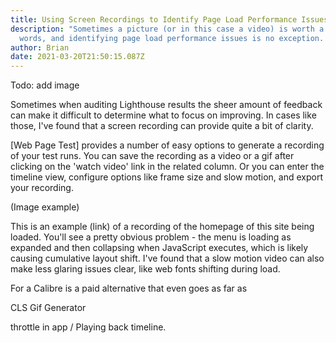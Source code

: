 ```yaml
---
title: Using Screen Recordings to Identify Page Load Performance Issues
description: "Sometimes a picture (or in this case a video) is worth a thousand
  words, and identifying page load performance issues is no exception. "
author: Brian
date: 2021-03-20T21:50:15.087Z
---
```

Todo: add image

Sometimes when auditing Lighthouse results the sheer amount of feedback can make it difficult to determine what to focus on improving. In cases like those, I've found that a screen recording can provide quite a bit of clarity.

[Web Page Test] provides a number of easy options to generate a recording of your test runs. You can save the recording as a video or a gif after clicking on the 'watch video' link in the related column. Or you can enter the timeline view, configure options like frame size and slow motion, and export your recording. 
 
(Image example) 

This is an example (link) of a recording of the homepage of this site being loaded. You'll see a pretty obvious problem - the menu is loading as expanded and then collapsing when JavaScript executes, which is likely causing cumulative layout shift. I've found that a slow motion video can also make less glaring issues clear, like web fonts shifting during load.

For a Calibre is a paid alternative that even goes as far as 

CLS Gif Generator

throttle in app / Playing back timeline.
